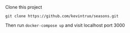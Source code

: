 Clone this project
```
git clone https://github.com/kevintruo/seasons.git
```

Then run ```docker-compose up``` and visit localhost port 3000
